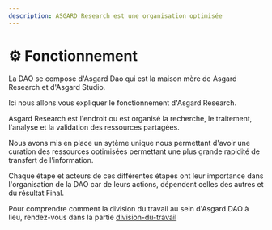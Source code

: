 ```yaml
---
description: ASGARD Research est une organisation optimisée
---
```


# ⚙ Fonctionnement

La DAO se compose d'Asgard Dao qui est la maison mère de Asgard Research et d'Asgard Studio.&#x20;

Ici nous allons vous expliquer le fonctionnement d'Asgard Research.&#x20;

Asgard Research est l'endroit ou est organisé la recherche, le traitement, l'analyse et la validation des ressources partagées.&#x20;

Nous avons mis en place un sytème unique nous permettant d'avoir une curation des ressources optimisées permettant une plus grande rapidité de transfert de l'information.&#x20;

Chaque étape et acteurs de ces différentes étapes ont leur importance dans l'organisation de la DAO car de leurs actions, dépendent celles des autres et du résultat Final.&#x20;

Pour comprendre comment la division du travail au sein d'Asgard DAO à lieu, rendez-vous dans la partie [division-du-travail](division-du-travail/ "mention")
